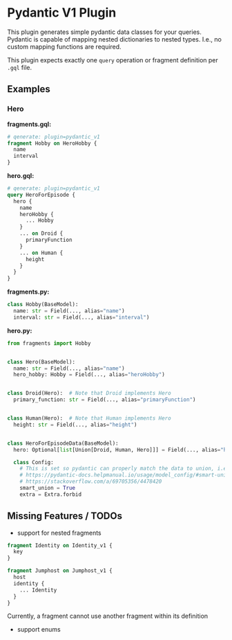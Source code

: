# Pydantic V1 Plugin

This plugin generates simple pydantic data classes for your queries.
Pydantic is capable of mapping nested dictionaries to nested types.
I.e., no custom mapping functions are required.

This plugin expects exactly one `query` operation or fragment definition
per `.gql` file.

## Examples

### Hero

**fragments.gql:**
```graphql
# qenerate: plugin=pydantic_v1
fragment Hobby on HeroHobby {
  name
  interval
}
```

**hero.gql:**
```graphql
# qenerate: plugin=pydantic_v1
query HeroForEpisode {
  hero {
    name
    heroHobby {
      ... Hobby
    }
    ... on Droid {
      primaryFunction
    }
    ... on Human {
      height
    }
  }
}
```

**fragments.py:**
```python
class Hobby(BaseModel):
  name: str = Field(..., alias="name")
  interval: str = Field(..., alias="interval")
```

**hero.py:**
```python
from fragments import Hobby


class Hero(BaseModel):
  name: str = Field(..., alias="name")
  hero_hobby: Hobby = Field(..., alias="heroHobby")


class Droid(Hero):  # Note that Droid implements Hero
  primary_function: str = Field(..., alias="primaryFunction")


class Human(Hero):  # Note that Human implements Hero
  height: str = Field(..., alias="height")


class HeroForEpisodeData(BaseModel):
  hero: Optional[list[Union[Droid, Human, Hero]]] = Field(..., alias="hero")

  class Config:
    # This is set so pydantic can properly match the data to union, i.e., properly infer the correct type
    # https://pydantic-docs.helpmanual.io/usage/model_config/#smart-union
    # https://stackoverflow.com/a/69705356/4478420
    smart_union = True
    extra = Extra.forbid
```

## Missing Features / TODOs

- support for nested fragments

```graphql
fragment Identity on Identity_v1 {
  key
}

fragment Jumphost on Jumphost_v1 {
  host
  identity {
    ... Identity
  }
}
```
Currently, a fragment cannot use another fragment within its definition

- support enums
